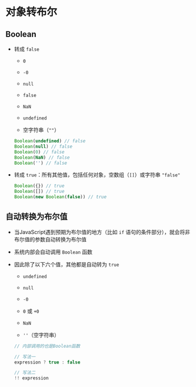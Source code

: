 # 对象转布尔

## Boolean

  - 转成 `false`

      - `0`

      - `-0`

      - `null`

      - `false`

      - `NaN`

      - `undefined`

      - 空字符串（`""`）

    ```js
    Boolean(undefined) // false
    Boolean(null) // false
    Boolean(0) // false
    Boolean(NaN) // false
    Boolean('') // false
    ```

  - 转成 `true`：所有其他值，包括任何对象，空数组（`[]`）或字符串 `"false"`

    ```js
    Boolean({}) // true
    Boolean([]) // true
    Boolean(new Boolean(false)) // true
    ```

## 自动转换为布尔值

  - 当JavaScript遇到预期为布尔值的地方（比如 `if` 语句的条件部分），就会将非布尔值的参数自动转换为布尔值

  - 系统内部会自动调用 `Boolean` 函数

  - 因此除了以下六个值，其他都是自动转为 `true`

      - `undefined`

      - `null`

      - `-0`

      - `0` 或 `+0`

      - `NaN`

      - `''`（空字符串）

    ```js
    // 内部调用的也是Boolean函数

    // 写法一
    expression ? true : false

    // 写法二
    !! expression
    ```
